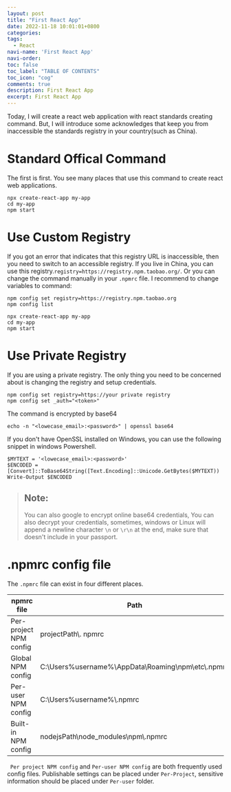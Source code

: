 ```yaml
---
layout: post
title: "First React App"
date: 2022-11-18 10:01:01+0800
categories:
tags:
  - React
navi-name: 'First React App'
navi-order:
toc: false
toc_label: "TABLE OF CONTENTS"
toc_icon: "cog"
comments: true
description: First React App
excerpt: First React App
---
```

<!--navigation bar-->
<!-- 
<div class='navi-link-container'>
  {% assign posts = site.posts|sort:'navi-order' %}
  {% for post in posts %}
    {% if post.navi-enable-mssql %}
        {% assign number = page.navi-order | split: post.navi-order | size %}
        {% if number == 2 %}
            <a href="{{ site.baseurl }}{{ post.url }}" class='navi-link'>{{post.navi-name}}</a>
        {%endif%}
    {% endif %}
  {% endfor %}
<a class='navi-link' href="">{{page.navi-name}}</a>
</div> 
-->
<!--navigation bar-->

Today, I will create a react web application with react standards creating command. But, I will introduce some acknowledges that keep you from inaccessible the standards registry in your country(such as China). 

# Standard Offical Command
The first is first. You see many places that use this command to create react web applications. 
```shell
npx create-react-app my-app
cd my-app
npm start
```

# Use Custom Registry
If you got an error that indicates that this registry URL is inaccessible, then you need to switch to an accessible registry. If you live in China, you can use this registry.`registry=https://registry.npm.taobao.org/`.  Or you can change the command manually in your `.npmrc` file. I recommend to change variables to command:
```shell
npm config set registry=https://registry.npm.taobao.org
npm config list

npx create-react-app my-app
cd my-app
npm start
```

# Use Private Registry

If you are using a private registry. The only thing you need to be concerned about is changing the registry and setup credentials.
```shell
npm config set registry=https://your private registry
npm config set _auth="<token>"
```

The command is encrypted by base64
```shell
echo -n "<lowecase_email>:<password>" | openssl base64
```

If you don't have OpenSSL installed on Windows, you can use the following snippet in windows Powershell.
```shell
$MYTEXT = '<lowecase_email>:<password>'
$ENCODED = [Convert]::ToBase64String([Text.Encoding]::Unicode.GetBytes($MYTEXT))
Write-Output $ENCODED
```
<blockquote>
<h2>Note:</h2>
You can also google to encrypt online base64 credentials, You can also decrypt your credentials, sometimes, windows or Linux will append a newline character <code>\n</code> or <code>\r\n</code> at the end, make sure that doesn't include in your passport.
</blockquote>

# .npmrc config file
The `.npmrc` file can exist in four different places.

| npmrc file | Path |
| --- | ----------- |
| Per-project NPM config | projectPath\\. npmrc |
| Global NPM config | C:\Users\%username%\AppData\Roaming\npm\etc\\.npmrc |
| Per-user NPM config | C:\Users\%username%\\.npmrc |
| Built-in NPM config | nodejsPath\node_modules\npm\\.npmrc |


` Per project NPM config` and `Per-user NPM config` are both frequently used config files. Publishable settings can be placed under `Per-Project`, sensitive information should be placed under `Per-user` folder.
